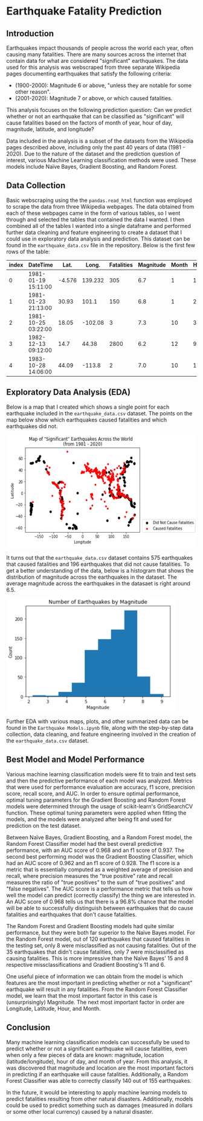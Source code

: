 # Earthquake Fatality Prediction

## Introduction
Earthquakes impact thousands of people across the world each year, often causing many fatalities. There are many sources across the internet that contain data for what are considered "significant" earthquakes. The data used for this analysis was webscraped from three separate Wikipedia pages documenting earthquakes that satisfy the following criteria:

  - (1900-2000): Magnitude 6 or above, "unless they are notable for some other reason".
  - (2001-2020): Magnitude 7 or above, or which caused fatalities.
 
This analysis focuses on the following prediction question: Can we predict whether or not an earthquake that can be classified as "significant" will cause fatalities based on the factors of month of year, hour of day, magnitude, latitude, and longitude?

Data included in the analysis is a subset of the datasets from the Wikipedia pages described above, including only the past 40 years of data (1981 - 2020). Due to the nature of the dataset and the prediction question of interest, various Machine Learning classification methods were used. These models include Naïve Bayes, Gradient Boosting, and Random Forest.

## Data Collection

Basic webscraping using the the `pandas.read_html` function was employed to scrape the data from three Wikipedia webpages. The data obtained from each of these webpages came in the form of various tables, so I went through and selected the tables that contained the data I wanted. I then combined all of the tables I wanted into a single dataframe and performed further data cleaning and feature engineering to create a dataset that I could use in exploratory data analysis and prediction. This dataset can be found in the `earthquake_data.csv` file in the repository. Below is the first few rows of the table:

| index	| DateTime | Lat.	| Long. 	| Fatalities |	Magnitude |	Month |	Hour |	Fatalities_bool |
| ----- | -------- | ---- | -------  | ---------- | ---------- | ----- | ---- | ---------------- |
|0	|1981-01-19 15:11:00	| -4.576 | 139.232|	305 |	6.7	| 1 |	15 |	True |
|1	|1981-01-23 21:13:00	| 30.93 |	101.1	| 150 |	6.8	| 1 |	21 |	True |
|2	|1981-10-25 03:22:00	| 18.05 |	-102.08 |	3 |	7.3 |	10 |	3 |	True |
|3	|1982-12-13 09:12:00	| 14.7 | 44.38|	2800 |	6.2 |	12 |	9	| True |
|4	|1983-10-28 14:06:00	| 44.09 |	-113.8|	2	| 7.0 |	10 |	14 |	True |


## Exploratory Data Analysis (EDA)

Below is a map that I created which shows a single point for each earthquake included in the `earthquake_data.csv` dataset. The points on the map below show which earthquakes caused fatalities and which earthquakes did not.

<img src="https://github.com/tgrimm14/Project_Stat426/blob/main/earthquakes_map.png" width="600" height="300">

It turns out that the `earthquake_data.csv` dataset contains 575 earthquakes that caused fatalities and 196 earthquakes that did not cause fatalities. To get a better understanding of the data, below is a histogram that shows the distribution of magnitude across the earthquakes in the dataset. The average magnitude across the earthquakes in the datasaet is right around 6.5.

<img src="https://github.com/tgrimm14/Project_Stat426/blob/main/earthquakes_by_magnitude.png" width="450" height="300">

Further EDA with various maps, plots, and other summarized data can be found in the `Earthquake Models.ipynb` file, along with the step-by-step data collection, data cleaning, and feature engineering involved in the creation of the `earthquake_data.csv` dataset.

## Best Model and Model Performance
Various machine learning classification models were fit to train and test sets and then the predictive performance of each model was analyzed. Metrics that were used for performance evaluation are accuracy, f1 score, precision score, recall score, and AUC. In order to ensure optimal performance, optimal tuning parameters for the Gradient Boosting and Random Forest models were determined through the usage of scikit-learn's GridSearchCV function. These optimal tuning parameters were applied when fitting the models, and the models were analyzed after being fit and used for prediction on the test dataset.

Between Naïve Bayes, Gradient Boosting, and a Random Forest model, the Random Forest Classifier model had the best overall predictive performance, with an AUC score of 0.968 and an f1 score of 0.937. The second best performing model was the Gradient Boosting Classifier, which had an AUC score of 0.962 and an f1 score of 0.928. The f1 score is a metric that is essentially computed as a weighted average of precision and recall, where precision measures the "true positive" rate and recall measures the ratio of "true positives" to the sum of "true positives" and "false negatives". The AUC score is a performance metric that tells us how well the model can predict (correctly classify) the thing we are interested in. An AUC score of 0.968 tells us that there is a 96.8% chance that the model will be able to successfully distinguish between earthquakes that do cause fatalities and earthquakes that don't cause fatalities.

The Random Forest and Gradient Boosting models had quite similar performance, but they were both far superior to the Naïve Bayes model. For the Random Forest model, out of 120 earthquakes that caused fatalities in the testing set, only 8 were misclassified as not causing fatalities. Out of the 35 earthquakes that didn't cause fatalities, only 7 were misclassified as causing fatalities. This is more impressive than the Naïve Bayes' 15 and 8 respective missclassifications and Gradient Boosting's 11 and 6.

One useful piece of information we can obtain from the model is which features are the most important in predicting whether or not a "significant" earthquake will result in any fatalities. From the Random Forest Classifier model, we learn that the most important factor in this case is (unsurprisingly) Magnitude. The next most important factor in order are Longitude, Latitude, Hour, and Month.

## Conclusion
Many machine learning classification models can successfully be used to predict whether or not a significant earthquake will cause fatalities, even when only a few pieces of data are known: magnitude, location (latitude/longitude), hour of day, and month of year. From this analysis, it was discovered that magnitude and location are the most important factors in predicting if an earthquake will cause fatalities. Additionally, a Random Forest Classifier was able to correctly classify 140 out of 155 earthquakes.

In the future, it would be interesting to apply machine learning models to predict fatalities resulting from other natural disasters. Additionally, models could be used to predict something such as damages (measured in dollars or some other local currency) caused by a natural disaster.

